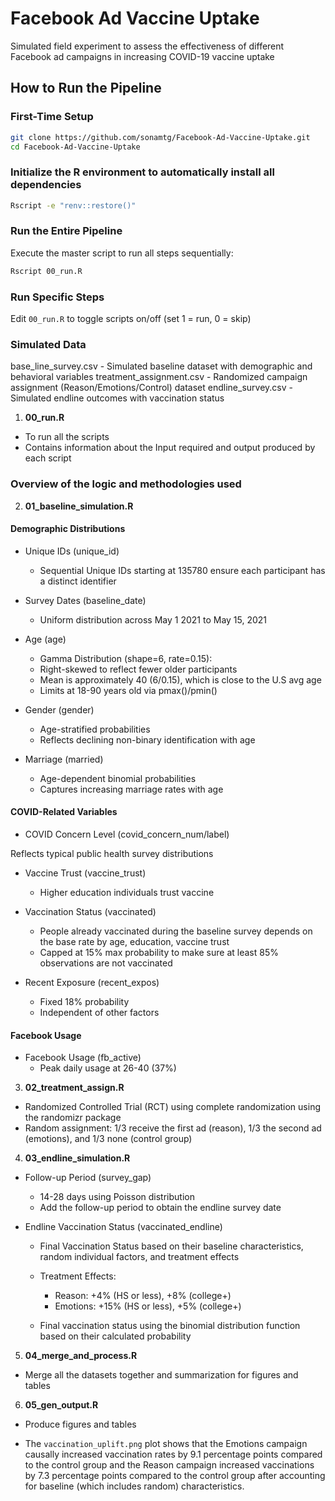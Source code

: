 # Facebook Ad Vaccine Uptake

Simulated field experiment to assess the effectiveness of different Facebook ad campaigns in increasing COVID-19 vaccine uptake



## How to Run the Pipeline

### First-Time Setup

```bash
git clone https://github.com/sonamtg/Facebook-Ad-Vaccine-Uptake.git
cd Facebook-Ad-Vaccine-Uptake
```

### Initialize the R environment to automatically install all dependencies

```bash
Rscript -e "renv::restore()"
```

### Run the Entire Pipeline
Execute the master script to run all steps sequentially:

```bash
Rscript 00_run.R
```

### Run Specific Steps
Edit `00_run.R` to toggle scripts on/off (set 1 = run, 0 = skip)

### Simulated Data

base_line_survey.csv - Simulated baseline dataset with demographic and behavioral variables
treatment_assignment.csv - Randomized campaign assignment (Reason/Emotions/Control) dataset
endline_survey.csv - Simulated endline outcomes with vaccination status

1. **00_run.R**
- To run all the scripts
- Contains information about the Input required and output produced by each script

### Overview of the logic and methodologies used

2. **01_baseline_simulation.R** 

#### Demographic Distributions

- Unique IDs (unique_id)
  - Sequential Unique IDs starting at 135780 ensure each participant has a distinct identifier
  
- Survey Dates (baseline_date)
  - Uniform distribution across May 1 2021 to May 15, 2021
  
- Age (age)
   - Gamma Distribution (shape=6, rate=0.15):
   - Right-skewed to reflect fewer older participants 
   - Mean is approximately 40 (6/0.15), which is close to the U.S avg age
   - Limits at 18-90 years old via pmax()/pmin()
   
- Gender (gender)
  - Age-stratified probabilities
  - Reflects declining non-binary identification with age
  
- Marriage (married)
  - Age-dependent binomial probabilities
  - Captures increasing marriage rates with age
  
#### COVID-Related Variables

- COVID Concern Level (covid_concern_num/label)

Reflects typical public health survey distributions

- Vaccine Trust (vaccine_trust)
  - Higher education individuals trust vaccine

- Vaccination Status (vaccinated)
  - People already vaccinated during the baseline survey depends on the base rate by age, education, vaccine trust
  - Capped at 15% max probability to make sure at least 85% observations are not vaccinated 

- Recent Exposure (recent_expos)
  - Fixed 18% probability
  - Independent of other factors

#### Facebook Usage

- Facebook Usage (fb_active)
  - Peak daily usage at 26-40 (37%)
  
3. **02_treatment_assign.R** 

- Randomized Controlled Trial (RCT) using complete randomization using the randomizr package
- Random assignment: 1/3 receive the first ad (reason), 1/3 the second ad (emotions), and 1/3 none (control group)

4. **03_endline_simulation.R**

- Follow-up Period (survey_gap)
  - 14-28 days using Poisson distribution
  - Add the follow-up period to obtain the endline survey date
  
- Endline Vaccination Status (vaccinated_endline)
  - Final Vaccination Status based on their baseline characteristics, random individual factors, and treatment effects

  - Treatment Effects:
    - Reason: +4% (HS or less), +8% (college+)
    - Emotions: +15% (HS or less), +5% (college+)  
    
  - Final vaccination status using the binomial distribution function based on their calculated probability
  
5. **04_merge_and_process.R**

- Merge all the datasets together and summarization for figures and tables

6. **05_gen_output.R**

- Produce figures and tables

- The `vaccination_uplift.png` plot shows that the Emotions campaign causally increased vaccination rates by 9.1 percentage points compared to the control group and the Reason campaign increased vaccinations by 7.3 percentage points compared to the control group after accounting for baseline (which includes random) characteristics.
